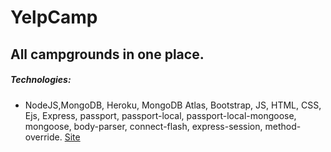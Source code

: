 # YelpCamp
## All campgrounds in one place.
 
##### Technologies:
 - NodeJS,MongoDB, Heroku, MongoDB Atlas, Bootstrap, JS, HTML, CSS, Ejs, Express, passport, passport-local, passport-local-mongoose, mongoose, body-parser, connect-flash, express-session, method-override.
[Site](https://serene-cliffs-32947.herokuapp.com/)
